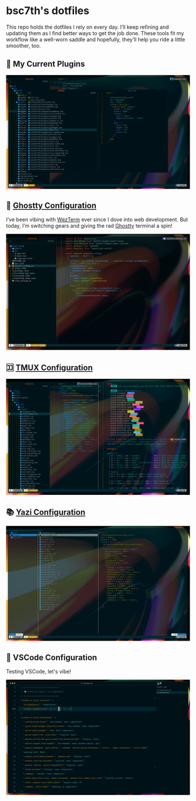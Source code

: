 # bsc7th's dotfiles

This repo holds the dotfiles I rely on every day. I’ll keep refining and updating them as I find better ways to get the job done. These tools fit my workflow like a well-worn saddle and hopefully, they’ll help you ride a little smoother, too.

## 🔗 My Current Plugins

![bsc7th-neovim](assets/bsc7th-neovim.jpg)

## 👻 [Ghostty Configuration](https://github.com/bsc7th/dotfiles/tree/main/ghostty)

I’ve been vibing with [WezTerm](https://wezterm.org) ever since I dove into web development. But today, I’m switching gears and giving the rad [Ghostty](https://ghostty.org) terminal a spin!

![bsc7th-ghostty](assets/bsc7th-ghostty.jpg)

## 🈁 [TMUX Configuration](https://github.com/tmux/tmux/wiki)

![bsc7th-tmux](assets/bsc7th-tmux.jpg)

## 📚 [Yazi Configuration](https://yazi-rs.github.io/docs/installation/)

![bsc7th-yazi](assets/bsc7th-yazi.jpg)

## 🤔 VSCode Configuration

Testing VSCode, let's vibe!

![bsc7th-vscode](assets/bsc7th-vscode.jpeg)
